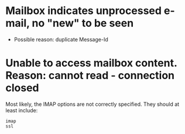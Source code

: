 
# Mailbox indicates unprocessed e-mail, no "new" to be seen

* Possible reason: duplicate Message-Id


# Unable to access mailbox content. Reason: cannot read - connection closed

Most likely, the IMAP options are not correctly specified.
They should at least include:

```
imap
ssl
```
